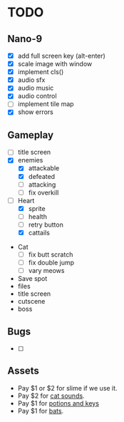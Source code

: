 # TODO
## Nano-9
- [x] add full screen key (alt-enter)
- [x] scale image with window
- [x] implement cls()
- [x] audio sfx
- [x] audio music
- [x] audio control
- [ ] implement tile map
- [x] show errors

## Gameplay
- [ ] title screen
- [x] enemies
  - [x] attackable
  - [x] defeated
  - [ ] attacking
  - [ ] fix overkill
- [ ] Heart
  - [x] sprite
  - [ ] health
  - [ ] retry button
  - [x] cattails
- Cat
  - [ ] fix butt scratch
  - [ ] fix double jump
  - [ ] vary meows
- Save spot
- files
- title screen
- cutscene
- boss

## Bugs
- [ ]

## Assets
- Pay $1 or $2 for slime if we use it.
- Pay $2 for [cat sounds](https://eddie-yu.itch.io/mimi-the-cat-sfx).
- Pay $1 for [potions and keys](https://dantepixels.itch.io/key-items-16x16)
- Pay $1 for [bats](https://elthen.itch.io/bat-sprite-pack).
